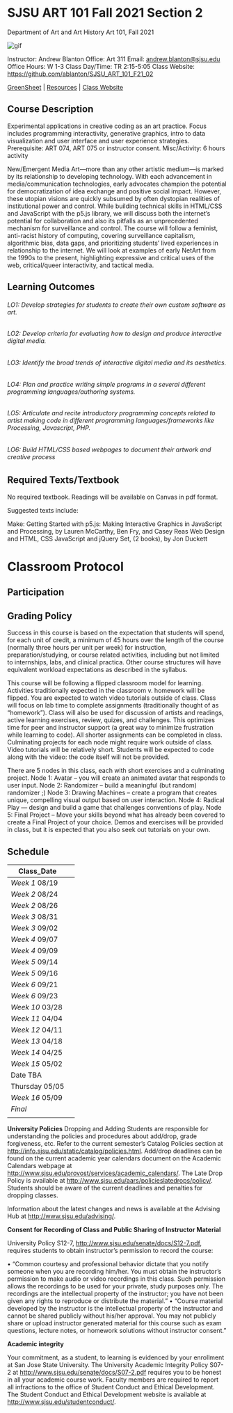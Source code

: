 **SJSU ART 101 Fall 2021 Section 2**
======================
Department of Art and Art History
Art 101, Fall 2021

![gif](https://i.imgur.com/pS5lIDd.gif)

Instructor: Andrew Blanton
Office: Art 311
Email: andrew.blanton@sjsu.edu
Office Hours: W 1-3
Class Day/Time: TR 2:15-5:05
Class Website: https://github.com/ablanton/SJSU_ART_101_F21_02

[GreenSheet](https://github.com/ablanton/SJSU_Art_101_F21_02/blob/master/GREENSHEET.md)
| [Resources](https://github.com/ablanton/SJSU_Art_101_F21_02/blob/master/RESOURCES.md)
| [Class Website](https://github.com/ablanton/SJSU_Art_101_F21_02)

Course Description
------------------
Experimental applications in creative coding as an art practice. Focus includes programming interactivity, generative graphics, intro to data visualization and user interface and user experience strategies. Prerequisite: ART 074, ART 075 or instructor consent. Misc/Activity: 6 hours activity

New/Emergent Media Art—more than any other artistic medium—is marked by its relationship to developing technology. With each advancement in media/communication technologies, early advocates champion the potential for democratization of idea exchange and positive social impact. However, these utopian visions are quickly subsumed by often dystopian realities of institutional power and control.  While building technical skills in HTML/CSS and JavaScript with the p5.js library, we will discuss both the internet’s potential for collaboration and also its pitfalls as an unprecedented mechanism for surveillance and control. The course will follow a feminist, anti-racist history of computing, covering surveillance capitalism, algorithmic bias, data gaps, and prioritizing students’ lived experiences in relationship to the internet. We will look at examples of early NetArt from the 1990s to the present, highlighting expressive and critical uses of the web, critical/queer interactivity, and tactical media.


Learning Outcomes
-----------------

###### LO1: Develop strategies for students to create their own custom software as art. 
###### LO2: Develop criteria for evaluating how to design and produce interactive digital media. 
###### LO3: Identify the broad trends of interactive digital media and its aesthetics. 
###### LO4: Plan and practice writing simple programs in a several different programming languages/authoring systems.
###### LO5: Articulate and recite introductory programming concepts related to artist making code in different programming languages/frameworks like Processing, Javascript, PHP.
###### LO6: Build HTML/CSS based webpages to document their artwork and creative process

Required Texts/Textbook
--------
No required textbook. Readings will be available on Canvas in pdf format.

Suggested texts include:

Make: Getting Started with p5.js: Making Interactive Graphics in JavaScript and Processing, by Lauren McCarthy, Ben Fry, and Casey Reas
Web Design and HTML, CSS JavaScript and jQuery Set, (2 books), by Jon Duckett

Classroom Protocol
==================

Participation
-------------



Grading Policy
--------------

Success in this course is based on the expectation that students will spend, for each unit of credit, a minimum of 45 hours over the length of the course (normally three hours per unit per week) for instruction, preparation/studying, or course related activities, including but not limited to internships, labs, and clinical practica. Other course structures will have equivalent workload expectations as described in the syllabus.

This course will be following a flipped classroom model for learning. Activities traditionally expected in the classroom v. homework will be flipped. You are expected to watch video tutorials outside of class. Class will focus on lab time to complete assignments (traditionally thought of as “homework”). Class will also be used for discussion of artists and readings, active learning exercises, review, quizes, and challenges.  This optimizes time for peer and instructor support (a great way to minimize frustration while learning to code). All shorter assignments can be completed in class. Culminating projects for each node might require work outside of class. Video tutorials will be relatively short. Students will be expected to code along with the video: the code itself will not be provided. 

There are 5 nodes in this class, each with short exercises and a culminating project.
Node 1: Avatar – you will create an animated avatar that responds to user input.
Node 2: Randomizer – build a meaningful (but random) randomizer ;)
Node 3: Drawing Machines – create a program that creates unique, compelling visual output based on user interaction.
Node 4: Radical Play — design and build a game that challenges conventions of play. 
Node 5: Final Project – Move your skills beyond what has already been covered to create a Final Project of your choice. Demos and exercises will be provided in class, but it is expected that you also seek out tutorials on your own.


Schedule
--------

| Class_Date          |                                                                                                                                                                        |
| ------------------- |----------------------------------------------------------------------------------------------------------------------------------------------------------------------|
| *Week 1* 08/19      |  |
| *Week 2* 08/24      |  |
| *Week 2* 08/26      |  |
| *Week 3* 08/31      |  |
| *Week 3* 09/02      |  |
| *Week 4* 09/07      |  |
| *Week 4* 09/09      |  |
| *Week 5* 09/14      |  |
| *Week 5* 09/16      |  |
| *Week 6* 09/21      |  |
| *Week 6* 09/23      |  |
| *Week 10* 03/28     |  |
| *Week 11* 04/04     |  |
| *Week 12* 04/11     |  |
| *Week 13* 04/18     |  |
| *Week 14* 04/25     |  |
| *Week 15* 05/02     |  |
| Date TBA            |  |
| Thursday 05/05      |  |
| *Week 16* 05/09     |  |
| *Final*             |  |
|                  |  |

**University Policies**
Dropping and Adding
Students are responsible for understanding the policies and procedures about add/drop, grade forgiveness, etc.  Refer to the current semester’s Catalog Policies section at http://info.sjsu.edu/static/catalog/policies.html.  Add/drop deadlines can be found on the current academic year calendars document on the Academic Calendars webpage at http://www.sjsu.edu/provost/services/academic_calendars/.  The Late Drop Policy is available at http://www.sjsu.edu/aars/policieslatedrops/policy/. Students should be aware of the current deadlines and penalties for dropping classes. 

Information about the latest changes and news is available at the Advising Hub at http://www.sjsu.edu/advising/.

**Consent for Recording of Class and Public Sharing of Instructor Material**

University Policy S12-7, http://www.sjsu.edu/senate/docs/S12-7.pdf, requires students to obtain instructor’s permission to record the course:

•	“Common courtesy and professional behavior dictate that you notify someone when you are recording him/her. You must obtain the instructor’s permission to make audio or video recordings in this class. Such permission allows the recordings to be used for your private, study purposes only. The recordings are the intellectual property of the instructor; you have not been given any rights to reproduce or distribute the material.” 
•	“Course material developed by the instructor is the intellectual property of the instructor and cannot be shared publicly without his/her approval. You may not publicly share or upload instructor generated material for this course such as exam questions, lecture notes, or homework solutions without instructor consent.”

**Academic integrity**

Your commitment, as a student, to learning is evidenced by your enrollment at San Jose State University.  The University Academic Integrity Policy S07-2 at http://www.sjsu.edu/senate/docs/S07-2.pdf requires you to be honest in all your academic course work. Faculty members are required to report all infractions to the office of Student Conduct and Ethical Development. The Student Conduct and Ethical Development website is available at http://www.sjsu.edu/studentconduct/. 

